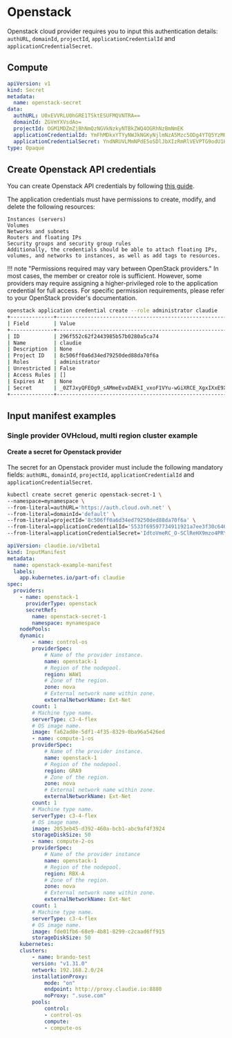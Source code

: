 # Openstack
Openstack cloud provider requires you to input this authentication details: `authURL`, `domainId`, `projectId`, `applicationCredentialId` and `applicationCredentialSecret`.

## Compute
```yaml
apiVersion: v1
kind: Secret
metadata:
  name: openstack-secret
data:
  authURL: U0xEVVRLU0hGRE1TSktESUFMQVNTRA==
  domainId: ZGVmYXVsdAo=
  projectId: OGM1MDZmZjBhNmQzNGVkNzkyNTBkZWQ4OGRhNzBmNmEK
  applicationCredentialId: YmFhMDkxYTYyNWJkNGKyNjlmNzA5Mzc5ODg4YTQ5YzMQ
  applicationCredentialSecret: YndNRUVLMmNPdE5oSDlJbXIzRmRlVEVPTG9odU1HcUQzVUxSTzgzWjZaTXh0U3hSSXNVLWNkTHlN==
type: Opaque
```

## Create Openstack API credentials
You can create Openstack API credentials by following [this guide](https://docs.openstack.org/python-openstackclient/latest/cli/command-objects/application-credentials.html). 


The application credentials must have permissions to create, modify, and delete the following resources:
```text
Instances (servers)
Volumes
Networks and subnets
Routers and floating IPs
Security groups and security group rules
Additionally, the credentials should be able to attach floating IPs, volumes, and networks to instances, as well as add tags to resources.
```

!!! note "Permissions required may vary between OpenStack providers."
    In most cases, the member or creator role is sufficient. However, some providers may require assigning a higher-privileged role to the application credential for full access.
    For specific permission requirements, please refer to your OpenStack provider's documentation.

```bash
openstack application credential create --role administrator claudie 
+--------------+----------------------------------------------------------------------------------------+
| Field        | Value                                                                                  |
+--------------+----------------------------------------------------------------------------------------+
| ID           | 296f552c62f2443985b57b0280a5ca74                                                       |
| Name         | claudie                                                                                |
| Description  | None                                                                                   |
| Project ID   | 8c506ff0a6d34ed79250ded88da70f6a                                                       |
| Roles        | administrator                                                                          |
| Unrestricted | False                                                                                  |
| Access Rules | []                                                                                     |
| Expires At   | None                                                                                   |
| Secret       | _0ZTJxyQFEOg9_sAMmeEvxDAEkI_vxoF1VYu-wGiXRCE_XgxIXxE9XxYfDtTNTqh4TXCfsP5qANljTfBZ0bsHQ |
+--------------+----------------------------------------------------------------------------------------+
```


## Input manifest examples

### Single provider OVHcloud, multi region cluster example
#### Create a secret for Openstack provider
The secret for an Openstack provider must include the following mandatory fields: `authURL`, `domainId`, `projectId`, `applicationCredentialId` and `applicationCredentialSecret`.

```bash
kubectl create secret generic openstack-secret-1 \
--namespace=mynamespace \
--from-literal=authURL='https://auth.cloud.ovh.net' \
--from-literal=domainId='default' \
--from-literal=projectId='8c506ff0a6d34ed79250ded88da70f6a' \
--from-literal=applicationCredentialId='5533f69597734911921a7ee3f30c6464' \
--from-literal=applicationCredentialSecret='IdtoVmeRC_O-SClReHX9mzo4PRYvyVwQqWNBmWg2XIDGEA_CvhlVaObMEo2-BoH7GgpZZGhY_aqFgHh63NrMKw'
```

```yaml
apiVersion: claudie.io/v1beta1
kind: InputManifest
metadata:
  name: openstack-example-manifest
  labels:
    app.kubernetes.io/part-of: claudie
spec:
  providers:
    - name: openstack-1
      providerType: openstack
      secretRef:
        name: openstack-secret-1
        namespace: mynamespace
    nodePools:
    dynamic:
        - name: control-os
        providerSpec:
            # Name of the provider instance.
            name: openstack-1
            # Region of the nodepool.
            region: WAW1
            # Zone of the region.
            zone: nova
            # External network name within zone.
            externalNetworkName: Ext-Net
        count: 1
        # Machine type name.
        serverType: c3-4-flex
        # OS image name.
        image: fa62ad8e-5df1-4f35-8329-0ba96a5426ed
        - name: compute-1-os
        providerSpec:
            # Name of the provider instance.
            name: openstack-1
            # Region of the nodepool.
            region: GRA9
            # Zone of the region.
            zone: nova
            # External network name within zone.
            externalNetworkName: Ext-Net
        count: 1
        # Machine type name.
        serverType: c3-4-flex
        # OS image name.
        image: 2053eb45-d392-460a-bcb1-abc9af4f3924
        storageDiskSize: 50
        - name: compute-2-os
        providerSpec:
            # Name of the provider instance
            name: openstack-1
            # Region of the nodepool.
            region: RBX-A
            # Zone of the region.
            zone: nova
            # External network name within zone.
            externalNetworkName: Ext-Net
        count: 1
        # Machine type name.
        serverType: c3-4-flex
        # OS image name.
        image: fde01fb6-68e9-4b81-8299-c2caad6ff915
        storageDiskSize: 50
    kubernetes:
    clusters:
        - name: brando-test
        version: "v1.31.0"
        network: 192.168.2.0/24
        installationProxy:
            mode: "on"
            endpoint: http://proxy.claudie.io:8880
            noProxy: ".suse.com"
        pools:
            control:
            - control-os
            compute:
            - compute-os
```